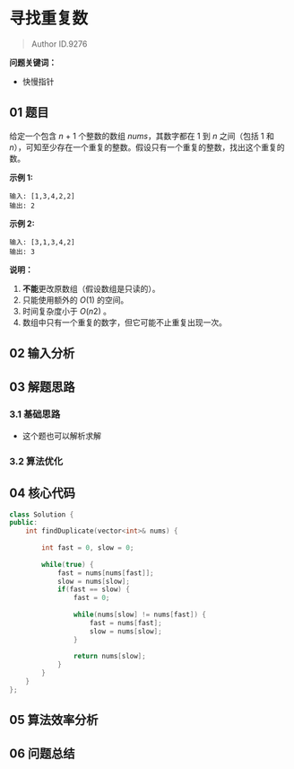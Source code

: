 # 寻找重复数
> Author ID.9276 

**问题关键词：**

- 快慢指针

## 01 题目

给定一个包含 *n* + 1 个整数的数组 *nums*，其数字都在 1 到 *n* 之间（包括 1 和 *n*），可知至少存在一个重复的整数。假设只有一个重复的整数，找出这个重复的数。

**示例 1:**

```
输入: [1,3,4,2,2]
输出: 2
```

**示例 2:**

```
输入: [3,1,3,4,2]
输出: 3
```

**说明：**

1. **不能**更改原数组（假设数组是只读的）。
2. 只能使用额外的 *O*(1) 的空间。
3. 时间复杂度小于 *O*(*n*2) 。
4. 数组中只有一个重复的数字，但它可能不止重复出现一次。

## 02 输入分析



## 03 解题思路

### 3.1 基础思路

- 这个题也可以解析求解

### 3.2 算法优化



## 04 核心代码

```c++
class Solution {
public:
    int findDuplicate(vector<int>& nums) {
        
        int fast = 0, slow = 0;
        
        while(true) {
            fast = nums[nums[fast]];
            slow = nums[slow];
            if(fast == slow) {
                fast = 0;
                
                while(nums[slow] != nums[fast]) {
                    fast = nums[fast];
                    slow = nums[slow];
                }
                
                return nums[slow];
            }
        }
    }
};
```



## 05 算法效率分析



## 06 问题总结

